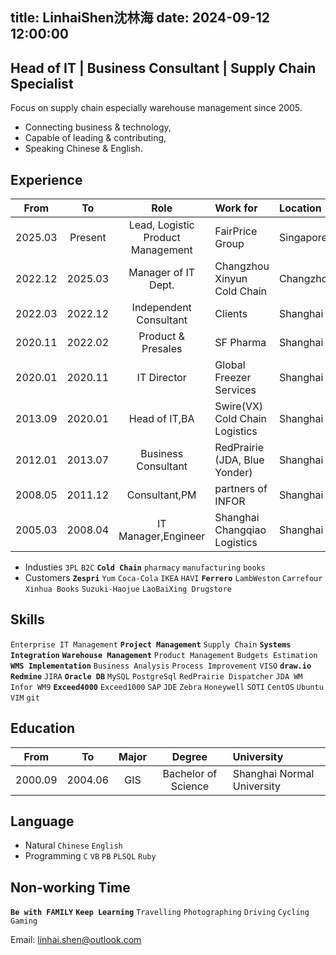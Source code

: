 title: LinhaiShen沈林海
date: 2024-09-12 12:00:00
---
Head of IT | Business Consultant | Supply Chain Specialist
---
Focus on supply chain especially warehouse management since 2005.
- Connecting business & technology, 
- Capable of leading & contributing,
- Speaking Chinese & English.

Experience
---
From | To | Role | Work for | Location
:-:|:-:|:-:|:-|:-
2025.03|Present|Lead, Logistic Product Management| FairPrice Group | Singapore
2022.12|2025.03|Manager of IT Dept.| Changzhou Xinyun Cold Chain | Changzhou
2022.03|2022.12|Independent Consultant| Clients | Shanghai
2020.11|2022.02|Product & Presales| SF Pharma | Shanghai
2020.01|2020.11|IT Director| Global Freezer Services | Shanghai
2013.09|2020.01|Head of IT,BA| Swire(VX) Cold Chain Logistics | Shanghai
2012.01|2013.07|Business Consultant|RedPrairie (JDA, Blue Yonder) | Shanghai
2008.05|2011.12|Consultant,PM|partners of INFOR | Shanghai
2005.03|2008.04|IT Manager,Engineer|Shanghai Changqiao Logistics | Shanghai

- Industies `3PL` `B2C` **`Cold Chain`** `pharmacy` `manufacturing` `books`
- Customers **`Zespri`** `Yum` `Coca-Cola` `IKEA` `HAVI` **`Ferrero`** `LambWeston` `Carrefour` `Xinhua Books` `Suzuki-Haojue` `LaoBaiXing Drugstore`

Skills
---
`Enterprise IT Management` **`Project Management`** `Supply Chain` **`Systems Integration`** **`Warehouse Management`** `Product Management` `Budgets Estimation` **`WMS Implementation`** `Business Analysis` `Process Improvement` `VISO` **`draw.io`** **`Redmine`** `JIRA` **`Oracle DB`** `MySQL` `PostgreSql` `RedPrairie Dispatcher` `JDA WM` `Infor WM9` **`Exceed4000`** `Exceed1000` `SAP` `JDE` `Zebra` `Honeywell` `SOTI` `CentOS` `Ubuntu` `VIM` `git`

Education
---
From | To | Major | Degree | University
:-:|:-:|:-:|:-:|:-
2000.09|2004.06|GIS|Bachelor of Science| Shanghai Normal University

Language
---
- Natural `Chinese` `English` 
- Programming `C` `VB` `PB` `PLSQL` `Ruby`

Non-working Time
---
**`Be with FAMILY`** **`Keep Learning`** `Travelling` `Photographing` `Driving` `Cycling` `Gaming`

Email: linhai.shen@outlook.com
